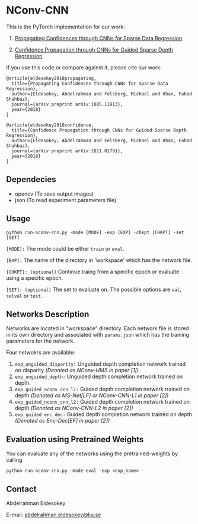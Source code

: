 # NConv-CNN
This is the PyTorch implementation for our work:

1. [Propagating Confidences through CNNs for Sparse Data Regression](https://arxiv.org/abs/1805.11913)

2. [Confidence Propagation through CNNs for Guided Sparse Depth Regression ](https://arxiv.org/abs/1811.01791)


If you use this code or compare against it, please cite our work:
```
@article{eldesokey2018propagating,
  title={Propagating Confidences through CNNs for Sparse Data Regression},
  author={Eldesokey, Abdelrahman and Felsberg, Michael and Khan, Fahad Shahbaz},
  journal={arXiv preprint arXiv:1805.11913},
  year={2018}
}
```
```
@article{eldesokey2018confidence,
  title={Confidence Propagation through CNNs for Guided Sparse Depth Regression},
  author={Eldesokey, Abdelrahman and Felsberg, Michael and Khan, Fahad Shahbaz},
  journal={arXiv preprint arXiv:1811.01791},
  year={2018}
}
```
## Dependecies
* opencv (To save output images)
* json (To read experiment parameters file)

## Usage
```
python run-nconv-cnn.py -mode [MODE] -exp [EXP] -chkpt [CHKPT] -set [SET]
```
`[MODE]:` The mode could be either `train` or `eval`.

`[EXP]:` The name of the directory in 'workspace' which has the network file. 

`[CHKPT]: (optional)`  Continue traing from a specific epoch _or_ evaluate using a specific epoch.

`[SET]: (optional)` The set to evaluate on. The possible options are `val`, `selval` or `test`.

## Networks Description
Networks are located in "workspace" directory. Each network file is stored in its own directory and associated with `params.json` which has the training parameters for the network.

Four netwokrs are available:
1. `exp_unguided_disparity:` Unguided depth completion network trained on disparity *(Deonted as NConv-HMS in paper [1])*
2. `exp_unguided_depth:` Unguided depth completion network trained on depth.
3. `exp_guided_nconv_cnn_l1:` Guided depth completion network trained on depth *(Denoted as MS-Net[LF] or NConv-CNN-L1 in paper [2])*
4. `exp_guided_nconv_cnn_l2:` Guided depth completion network trained on depth *(Denoted as NConv-CNN-L2 in paper [2])*
5. `exp_guided_enc_dec:` Guided depth completion network trained on depth *(Denoted as Enc-Dec[EF] in paper [2])*

## Evaluation using Pretrained Weights 
You can evaluate any of the networks using the pretrained-weights by calling 
```
python run-nconv-cnn.py -mode eval -exp <exp_name>
```

## Contact
Abdelrahman Eldesokey

E-mail: abdelrahman.eldesokey@liu.se

